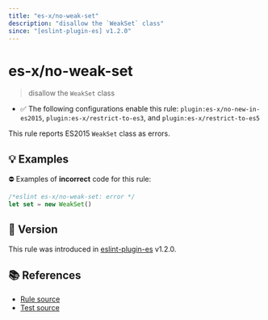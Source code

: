 ```yaml
---
title: "es-x/no-weak-set"
description: "disallow the `WeakSet` class"
since: "[eslint-plugin-es] v1.2.0"
---
```


# es-x/no-weak-set
> disallow the `WeakSet` class

- ✅ The following configurations enable this rule: `plugin:es-x/no-new-in-es2015`, `plugin:es-x/restrict-to-es3`, and `plugin:es-x/restrict-to-es5`

This rule reports ES2015 `WeakSet` class as errors.

## 💡 Examples

⛔ Examples of **incorrect** code for this rule:

<eslint-playground type="bad">

```js
/*eslint es-x/no-weak-set: error */
let set = new WeakSet()
```

</eslint-playground>

## 🚀 Version

This rule was introduced in [eslint-plugin-es] v1.2.0.

[eslint-plugin-es]: https://github.com/mysticatea/eslint-plugin-es

## 📚 References

- [Rule source](https://github.com/eslint-community/eslint-plugin-es-x/blob/master/lib/rules/no-weak-set.js)
- [Test source](https://github.com/eslint-community/eslint-plugin-es-x/blob/master/tests/lib/rules/no-weak-set.js)
